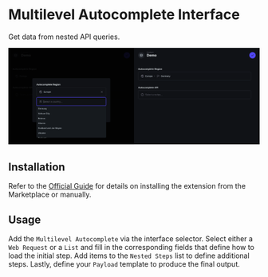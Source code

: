 # Multilevel Autocomplete Interface

Get data from nested API queries.

![An open dialog with multiple dropdowns](https://raw.githubusercontent.com/directus-labs/extensions/main/packages/multilevel-autocomplete-api-interface/docs/preview.png)

## Installation

Refer to the [Official Guide](https://docs.directus.io/extensions/installing-extensions.html) for details on installing the extension from the Marketplace or manually.

## Usage

Add the `Multilevel Autocomplete` via the interface selector. Select either a `Web Request` or a `List` and fill in the corresponding fields that define how to load the initial step. Add items to the `Nested Steps` list to define additional steps. Lastly, define your `Payload` template to produce the final output.

